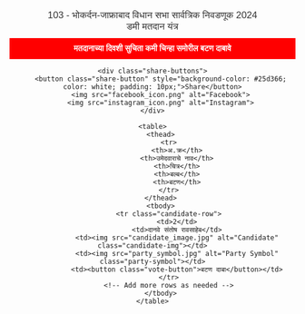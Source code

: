 <!DOCTYPE html>
<html lang="en">
<head>
    <meta charset="UTF-8">
    <meta name="viewport" content="width=device-width, initial-scale=1.0">
    <title>Sample Voting Page</title>
    <style>
        body {
            font-family: Arial, sans-serif;
            text-align: center;
        }
        .header {
            font-size: 1.2em;
            margin-top: 20px;
            color: #333;
        }
        .notice {
            background-color: red;
            color: white;
            padding: 10px;
            margin: 10px 0;
            font-weight: bold;
        }
        .share-buttons img {
            width: 30px;
            margin: 0 10px;
        }
        table {
            width: 100%;
            border-collapse: collapse;
            margin-top: 20px;
        }
        th, td {
            border: 1px solid #ccc;
            padding: 10px;
        }
        th {
            background-color: #f4f4f4;
        }
        .candidate-row {
            background-color: #ffd966;
        }
        .candidate-img {
            width: 40px;
            height: 40px;
            border-radius: 50%;
        }
        .party-symbol {
            width: 40px;
        }
        .vote-button {
            background-color: #4b4bf8;
            color: white;
            padding: 10px 20px;
            border: none;
            border-radius: 10px;
            cursor: pointer;
        }
    </style>
</head>
<body>
    <div class="header">103 - भोकर्दन-जाफ्राबाद विधान सभा सार्वत्रिक निवडणूक 2024<br>डमी मतदान यंत्र</div>
    <div class="notice">मतदानाच्या दिवशी सुचिता कमी चिन्हा समोरील बटण दाबावे</div>

    <div class="share-buttons">
        <button class="share-button" style="background-color: #25d366; color: white; padding: 10px;">Share</button>
        <img src="facebook_icon.png" alt="Facebook">
        <img src="instagram_icon.png" alt="Instagram">
    </div>

    <table>
        <thead>
            <tr>
                <th>अ.क्र</th>
                <th>उमेदवाराचे नाव</th>
                <th>चित्र</th>
                <th>बल्ब</th>
                <th>बटण</th>
            </tr>
        </thead>
        <tbody>
            <tr class="candidate-row">
                <td>2</td>
                <td>दानवे संतोष रावसाहेब</td>
                <td><img src="candidate_image.jpg" alt="Candidate" class="candidate-img"></td>
                <td><img src="party_symbol.jpg" alt="Party Symbol" class="party-symbol"></td>
                <td><button class="vote-button">बटण दाबा</button></td>
            </tr>
            <!-- Add more rows as needed -->
        </tbody>
    </table>
</body>
</html>

